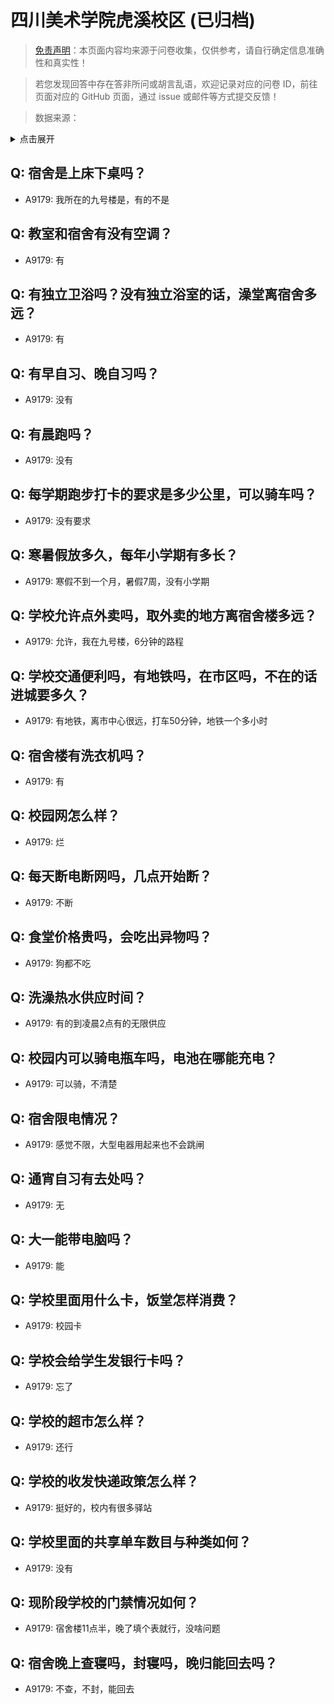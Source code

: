 # 四川美术学院虎溪校区 (已归档)

> [免责声明](https://colleges.chat/#_3)：本页面内容均来源于问卷收集，仅供参考，请自行确定信息准确性和真实性！

> 若您发现回答中存在答非所问或胡言乱语，欢迎记录对应的问卷 ID，前往页面对应的 GitHub 页面，通过 issue 或邮件等方式提交反馈！

> 数据来源：

<details><summary>点击展开</summary>
<ul>
<li>A9179: 匿名 (2022 年 06 月)</li>
</ul>
</details>

## Q: 宿舍是上床下桌吗？

- A9179: 我所在的九号楼是，有的不是

## Q: 教室和宿舍有没有空调？

- A9179: 有

## Q: 有独立卫浴吗？没有独立浴室的话，澡堂离宿舍多远？

- A9179: 有

## Q: 有早自习、晚自习吗？

- A9179: 没有

## Q: 有晨跑吗？

- A9179: 没有

## Q: 每学期跑步打卡的要求是多少公里，可以骑车吗？

- A9179: 没有要求

## Q: 寒暑假放多久，每年小学期有多长？

- A9179: 寒假不到一个月，暑假7周，没有小学期

## Q: 学校允许点外卖吗，取外卖的地方离宿舍楼多远？

- A9179: 允许，我在九号楼，6分钟的路程

## Q: 学校交通便利吗，有地铁吗，在市区吗，不在的话进城要多久？

- A9179: 有地铁，离市中心很远，打车50分钟，地铁一个多小时

## Q: 宿舍楼有洗衣机吗？

- A9179: 有

## Q: 校园网怎么样？

- A9179: 烂

## Q: 每天断电断网吗，几点开始断？

- A9179: 不断

## Q: 食堂价格贵吗，会吃出异物吗？

- A9179: 狗都不吃

## Q: 洗澡热水供应时间？

- A9179: 有的到凌晨2点有的无限供应

## Q: 校园内可以骑电瓶车吗，电池在哪能充电？

- A9179: 可以骑，不清楚

## Q: 宿舍限电情况？

- A9179: 感觉不限，大型电器用起来也不会跳闸

## Q: 通宵自习有去处吗？

- A9179: 无

## Q: 大一能带电脑吗？

- A9179: 能

## Q: 学校里面用什么卡，饭堂怎样消费？

- A9179: 校园卡

## Q: 学校会给学生发银行卡吗？

- A9179: 忘了

## Q: 学校的超市怎么样？

- A9179: 还行

## Q: 学校的收发快递政策怎么样？

- A9179: 挺好的，校内有很多驿站

## Q: 学校里面的共享单车数目与种类如何？

- A9179: 没有

## Q: 现阶段学校的门禁情况如何？

- A9179: 宿舍楼11点半，晚了填个表就行，没啥问题

## Q: 宿舍晚上查寝吗，封寝吗，晚归能回去吗？

- A9179: 不查，不封，能回去

